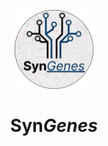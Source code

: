 <p style="text-align: center;"><img src="https://raw.githubusercontent.com/luanrabelo/SynGenes/stable/docs/assets/SynGenes.png" alt="SynGenes" width="25%"></p>
<h1 style="text-align: center;"><b>Syn</b><i>Genes</i></h1>